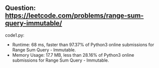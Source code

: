 ## Question: https://leetcode.com/problems/range-sum-query-immutable/

code1.py:
* Runtime: 68 ms, faster than 97.37% of Python3 online submissions for Range Sum Query - Immutable.
* Memory Usage: 17.7 MB, less than 28.16% of Python3 online submissions for Range Sum Query - Immutable.